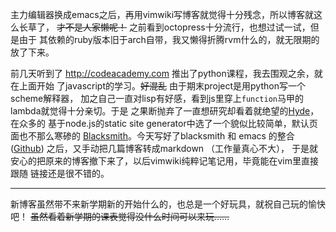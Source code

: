 主力编辑器换成emacs之后，再用vimwiki写博客就觉得十分残念，所以博客就这么长草了，
<del>才不是人家懒呢！</del> 之前看到octopress十分流行，也想过试一试，但是由于
其依赖的ruby版本旧于arch自带，我又懒得折腾rvm什么的，就无限期的放了下来。

前几天听到了 http://codeacademy.com 推出了python课程，我去围观之余，就在上面开始
了javascript的学习。<del>好混乱</del> 由于期末project是用python写一个scheme解释器，
加之自己一直对lisp有好感，看到js里穿上`function`马甲的lambda就觉得十分亲切。于是
之果断抛弃了一直想研究却看着就绝望的[Hyde](http://hyde.github.com/)，在众多的
基于node.js的static site generator中选了一个貌似比较简单，默认页面也不那么寒碜的
[Blacksmith](http://blacksmith.jit.su/)。今天写好了blacksmith 和 emacs 的整合
([Github](https://github.com/WzTian/blacksmith-emacs)) 之后，又手动把几篇博客转成markdown
（工作量真心不大），
于是就安心的把原来的博客撤下来了，以后vimwiki纯粹记笔记用，毕竟能在vim里直接跟随
链接还是很不错的。

-----

新博客虽然带不来新学期新的开始什么的，也总是一个好玩具，就祝自己玩的愉快吧！
<del>虽然看着新学期的课表觉得没什么时间可以来玩……</del>
